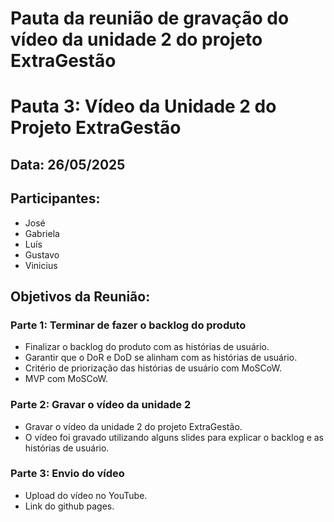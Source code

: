 # Pauta da reunião de gravação do vídeo da unidade 2 do projeto ExtraGestão

# Pauta 3: Vídeo da Unidade 2 do Projeto ExtraGestão
## Data: 26/05/2025
## Participantes:
- José
- Gabriela
- Luís
- Gustavo
- Vinicius

## Objetivos da Reunião:
### Parte 1: Terminar de fazer o backlog do produto
- Finalizar o backlog do produto com as histórias de usuário.
- Garantir que o DoR e DoD se alinham com as histórias de usuário.
- Critério de priorização das histórias de usuário com MoSCoW.
- MVP com MoSCoW.

### Parte 2: Gravar o vídeo da unidade 2
- Gravar o vídeo da unidade 2 do projeto ExtraGestão.
- O vídeo foi gravado utilizando alguns slides para explicar o backlog e as histórias de usuário.

### Parte 3: Envio do vídeo 
- Upload do vídeo no YouTube.
- Link do github pages.
